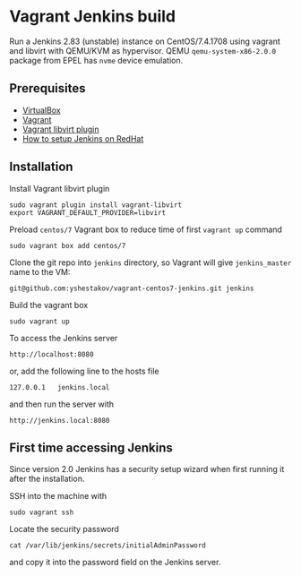 # Vagrant Jenkins build

Run a Jenkins 2.83 (unstable) instance on CentOS/7.4.1708 using vagrant and libvirt with QEMU/KVM as hypervisor.
QEMU `qemu-system-x86-2.0.0` package from EPEL has `nvme` device emulation.

## Prerequisites
* [VirtualBox](https://www.virtualbox.org/)
* [Vagrant](https://www.vagrantup.com/)
* [Vagrant libvirt plugin](https://github.com/vagrant-libvirt/vagrant-libvirt)
* [How to setup Jenkins on RedHat](https://wiki.jenkins.io/display/JENKINS/Installing+Jenkins+on+Red+Hat+distributions)

## Installation

Install Vagrant libvirt plugin
```
sudo vagrant plugin install vagrant-libvirt
export VAGRANT_DEFAULT_PROVIDER=libvirt
```

Preload `centos/7` Vagrant box to reduce time of first `vagrant up` command

```
sudo vagrant box add centos/7
```

Clone the git repo into `jenkins` directory, so Vagrant will give `jenkins_master` name to the VM:

```
git@github.com:yshestakov/vagrant-centos7-jenkins.git jenkins
```

Build the vagrant box

```
sudo vagrant up 
```

To access the Jenkins server

```
http://localhost:8080
```

or, add the following line to the hosts file

```
127.0.0.1   jenkins.local
```

and then run the server with

```
http://jenkins.local:8080
```

## First time accessing Jenkins
Since version 2.0 Jenkins has a security setup wizard when first running it after the installation.

SSH into the machine with

```
sudo vagrant ssh
```

Locate the security password

```
cat /var/lib/jenkins/secrets/initialAdminPassword
```

and copy it into the password field on the Jenkins server.
